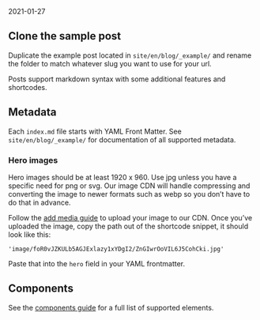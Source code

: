 2021-01-27

Clone the sample post
---------------------

Duplicate the example post located in `site/en/blog/_example/` and rename the folder to match whatever slug you want to use for your url.

Posts support markdown syntax with some additional features and shortcodes.

Metadata
--------

Each `index.md` file starts with YAML Front Matter. See `site/en/blog/_example/` for documentation of all supported metadata.

### Hero images

Hero images should be at least 1920 x 960. Use jpg unless you have a specific need for png or svg. Our image CDN will handle compressing and converting the image to newer formats such as webp so you don’t have to do that in advance.

Follow the [add media guide](/docs/handbook/how-to/add-media/) to upload your image to our CDN. Once you’ve uploaded the image, copy the path out of the shortcode snippet, it should look like this:

`'image/foR0vJZKULb5AGJExlazy1xYDgI2/ZnGIwrOoVIL6J5CohCki.jpg'`

Paste that into the `hero` field in your YAML frontmatter.

Components
----------

See the [components guide](/docs/handbook/components/) for a full list of supported elements.
